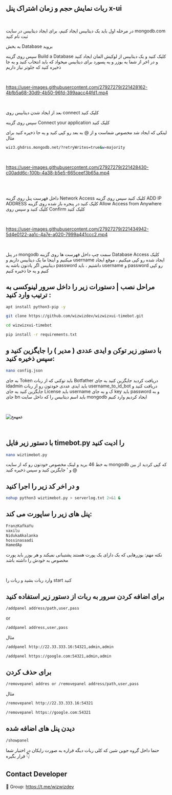 ## ربات نمایش حجم و زمان اشتراک پنل x-ui

<br>

 در مرحله اول باید یک دیتابیس ایجاد کنیم، برای ایجاد دیتابیس در سایت mongodb.com ثبت نام کنید 

به بخش Database بروید

سپس روی گزینه Build a Database کلیک کنید و یک دیتابیس از لوکیش المان ایجاد کنید و در اخر از شما یه یوزر و یه پسورد برای دیتابیس میخواد که باید انتخاب کنید و یه جا ذخیره کنید که جلوتر نیاز داریم


<br>

https://user-images.githubusercontent.com/27927279/221428162-4bfb5a68-30d9-4b50-96fd-399aacc44fd1.mp4

<br>

بعد از ایجاد شدن دیتابیس روی connect کلیک کنید 

سپس روی گزینه Connect your application کلیک کنید

لینکی که ایجاد شد مخصوص شماست و از @ به بعد رو کپی کنید و یه جا ذخیره کنید برای مثال 
```sh
wiz3.ghdrss.mongodb.net/?retryWrites=true&w=majority
```

<br>

https://user-images.githubusercontent.com/27927279/221428430-c00add6c-100b-4a38-b5e5-665ceef3b65a.mp4

<br>

<br>

داخل فهرست پنل روی گزینه Network Access کلیک کنید سپس روی گزینه   ADD IP ADDRESS کلیک کنید در پنجره باز شده روی گزینه  Allow Access from Anywhere کلیک کنید و سپس روی Confirm کلیک کنید

<br>

https://user-images.githubusercontent.com/27927279/221434942-5d4e0122-aa1c-4a7e-a020-7999a441ccc2.mp4

<br>


 در پنل mongodb سمت چپ داخل فهرست ها روی گزینه Database Access کلیک میکنیم و اینجا ما یک دیتابیس داریم و username ایجاد شده رو کپی میکنیم ، موقع ایجاد دیتابیس اگر یادتون باشه یه password داشتیم ، باید username و password رو کپی کنیم و یه جا ذخیره کنیم
 

## مراحل نصب | دستورات زیر را داخل سرور لینوکسی به ترتیب وارد کنید :


```sh
apt install python3-pip -y
```
```sh
git clone https://github.com/wizwizdev/wizwizxui-timebot.git
```
```sh
cd wizwizxui-timebot
```
```sh
pip install -r requirements.txt
```

## با دستور زیر توکن و ایدی عددی ( مدیر ) را جایگزین کنید و سپس ذخیره کنید: 

```sh
nano config.json
```

به جای Token باید توکنی که از ربات Botfather دریافت کردید جایگزین کنید
به جای idadmin باید ایدی عددی خودتون رو از ربات  username_to_id_bot دریافت کنید و جایگزین کنید
به جای License باید username ک و به جای key باید password و به جای bn باید اسم دیتابیس را که داخل سایت mongodb ایجاد کردیم وارد کنیم 

<br>

![غعهعخ](https://user-images.githubusercontent.com/27927279/221432931-7ad4095d-0d3d-463d-9055-fab112421f4b.JPG)

<br>

## با دستور زیر فایل timebot.py را ادیت کنید

```sh
nano wiztimebot.py
```

به خط 46 برید و لینک مخصوص خودتون رو که از سایت mongodb که کپی کردید از بین @ و ' جایگزین کنید و سپس ذخیره کنید


## و در اخر کد زیر را اجرا کنید 

```sh
nohup python3 wiztimebot.py > serverlog.txt 2>&1 &
```

## پنل های زیر را ساپورت می کند:
```sh
FranzKafkaYu
vaxilu
NidukaAkalanka
hossinasaadi
HamedAp
```
نکته مهم: یوزرهایی که یک دارای یک پورت هستند پشتیبانی نمیکند و هر یوزر باید پورت مخصوص به خودش را داشته باشد

<br>

وارد ربات بشید و ربات را  start کنید


## برای اضافه کردن سرور به ربات از دستور زیر استفاده کنید


```sh
/addpanel address/path,user,pass 
```

or

```sh
/addpanel address,user,pass 
```
مثال
```sh
/addpanel http://22.33.333.16:54321,admin,admin
```
```sh
/addpanel https://google.com:54321,admin,admin
```

## برای حذف کردن
```sh
/removepanel addres or /removepanel address/path,user,pass
```
مثال
```sh
/removepanel http://22.33.333.16:54321
```
```sh
/removepanel https://google.com:54321
```

## دیدن پنل های اضافه شده
```sh
/showpanel
```

حتما داخل گروه جوین شین که کلی ربات دیگه قراره به صورت رایکان در اختیار شما قرار بگیره 👇

## Contact Developer
💎 Group: https://t.me/wizwizdev
